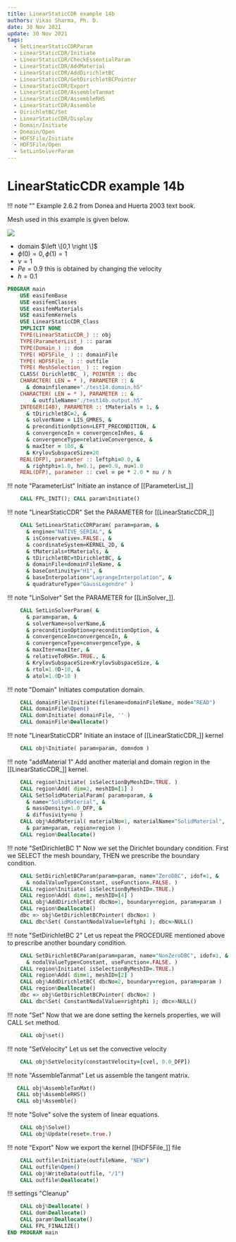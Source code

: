 ```yaml
---
title: LinearStaticCDR example 14b
authors: Vikas Sharma, Ph. D.
date: 30 Nov 2021
update: 30 Nov 2021
tags:
  - SetLinearStaticCDRParam
  - LinearStaticCDR/Initiate
  - LinearStaticCDR/CheckEssentialParam
  - LinearStaticCDR/AddMaterial
  - LinearStaticCDR/AddDirichletBC
  - LinearStaticCDR/GetDirichletBCPointer
  - LinearStaticCDR/Export
  - LinearStaticCDR/AssembleTanmat
  - LinearStaticCDR/AssembleRHS
  - LinearStaticCDR/Assemble
  - DirichletBC/Set
  - LinearStaticCDR/Display
  - Domain/Initiate
  - Domain/Open
  - HDF5File/Initiate
  - HDF5File/Open
  - SetLinSolverParam
---
```


# LinearStaticCDR example 14b

!!! note ""
    Example 2.6.2 from Donea and Huerta 2003 text book.

Mesh used in this example is given below.

![](./mesh.png)

- domain $\left \[0,1 \right \]$
- $\phi(0)=0, \phi(1)=1$
- $\nu=1$
- $Pe=0.9$ this is obtained by changing the velocity
- $h=0.1$

```fortran
PROGRAM main
    USE easifemBase
    USE easifemClasses
    USE easifemMaterials
    USE easifemKernels
    USE LinearStaticCDR_Class
    IMPLICIT NONE
    TYPE(LinearStaticCDR_) :: obj
    TYPE(ParameterList_) :: param
    TYPE(Domain_) :: dom
    TYPE( HDF5File_ ) :: domainFile
    TYPE( HDF5File_ ) :: outfile
    TYPE( MeshSelection_ ) :: region
    CLASS( DirichletBC_ ), POINTER :: dbc
    CHARACTER( LEN = * ), PARAMETER :: &
      & domainfilename="./test14.domain.h5"
    CHARACTER( LEN = * ), PARAMETER :: &
        & outfileName="./test14b.output.h5"
    INTEGER(I4B), PARAMETER :: tMaterials = 1, &
      & tDirichletBC=2, &
      & solverName = LIS_GMRES, &
      & preconditionOption=LEFT_PRECONDITION, &
      & convergenceIn = convergenceInRes, &
      & convergenceType=relativeConvergence, &
      & maxIter = 100, &
      & KrylovSubspaceSize=20
    REAL(DFP), parameter :: leftphi=0.0, &
      & rightphi=1.0, h=0.1, pe=0.9, nu=1.0
    REAL(DFP), parameter :: cvel = pe * 2.0 * nu / h
```

!!! note "ParameterList"
    Initiate an instance of [[ParameterList_]]

```fortran
    CALL FPL_INIT(); CALL param%Initiate()
```

!!! note "LinearStaticCDR"
    Set the PARAMETER for [[LinearStaticCDR_]]

```fortran
    CALL SetLinearStaticCDRParam( param=param, &
      & engine="NATIVE_SERIAL", &
      & isConservative=.FALSE., &
      & coordinateSystem=KERNEL_2D, &
      & tMaterials=tMaterials, &
      & tDirichletBC=tDirichletBC, &
      & domainFile=domainFileName, &
      & baseContinuity="H1", &
      & baseInterpolation="LagrangeInterpolation", &
      & quadratureType="GaussLegendre" )
```

!!! note "LinSolver"
    Set the PARAMETER for [[LinSolver_]].

```fortran
    CALL SetLinSolverParam( &
      & param=param, &
      & solverName=solverName,&
      & preconditionOption=preconditionOption, &
      & convergenceIn=convergenceIn, &
      & convergenceType=convergenceType, &
      & maxIter=maxIter, &
      & relativeToRHS=.TRUE., &
      & KrylovSubspaceSize=KrylovSubspaceSize, &
      & rtol=1.0D-10, &
      & atol=1.0D-10 )
```

!!! note "Domain"
    Initiates computation domain.

```fortran
    CALL domainFile%Initiate(filename=domainFileName, mode="READ")
    CALL domainFile%Open()
    CALL dom%Initiate( domainFile, '' )
    CALL domainFile%Deallocate()
```

!!! note "LinearStaticCDR"
    Initiate an instace of [[LinearStaticCDR_]] kernel

```fortran
    CALL obj%Initiate( param=param, dom=dom )
```

!!! note "addMaterial 1"
    Add another material and domain region in the [[LinearStaticCDR_]] kernel.

```fortran
    CALL region%Initiate( isSelectionByMeshID=.TRUE. )
    CALL region%Add( dim=2, meshID=[1] )
    CALL SetSolidMaterialParam( param=param, &
      & name="SolidMaterial", &
      & massDensity=1.0_DFP, &
      & diffusivity=nu )
    CALL obj%AddMaterial( materialNo=1, materialName="SolidMaterial",  &
      & param=param, region=region )
    CALL region%Deallocate()
```

!!! note "SetDirichletBC 1"
    Now we set the Dirichlet boundary condition. First we SELECT the mesh
    boundary, THEN we prescribe the boundary condition.

```fortran
    CALL SetDirichletBCParam(param=param, name="ZeroDBC", idof=1, &
      & nodalValueType=Constant, useFunction=.FALSE. )
    CALL region%Initiate( isSelectionByMeshID=.TRUE.)
    CALL region%Add( dim=1, meshID=[4] )
    CALL obj%AddDirichletBC( dbcNo=1, boundary=region, param=param )
    CALL region%Deallocate()
    dbc => obj%GetDirichletBCPointer( dbcNo=1 )
    CALL dbc%Set( ConstantNodalValue=leftphi ); dbc=>NULL()
```

!!! note "SetDirichletBC 2"
    Let us repeat the PROCEDURE mentioned above to prescribe another boundary condition.

```fortran
    CALL SetDirichletBCParam(param=param, name="NonZeroDBC", idof=1, &
      & nodalValueType=Constant, useFunction=.FALSE. )
    CALL region%Initiate( isSelectionByMeshID=.TRUE.)
    CALL region%Add( dim=1, meshID=[2] )
    CALL obj%AddDirichletBC( dbcNo=2, boundary=region, param=param )
    CALL region%Deallocate()
    dbc => obj%GetDirichletBCPointer( dbcNo=2 )
    CALL dbc%Set( ConstantNodalValue=rightphi ); dbc=>NULL()
```

!!! note "Set"
    Now that we are done setting the kernels properties, we will CALL `Set` method.

```fortran
    CALL obj%set()
```

!!! note "SetVelocity"
    Let us set the convective velocity

```fortran
    CALL obj%SetVelocity(constantVelocity=[cvel, 0.0_DFP])
```

!!! note "AssembleTanmat"
    Let us assemble the tangent matrix.

```fortran
   CALL obj%AssembleTanMat()
   CALL obj%AssembleRHS()
   CALL obj%Assemble()
```

!!! note "Solve"
    solve the system of linear equations.

```fortran
    CALL obj%Solve()
    CALL obj%Update(reset=.true.)
```

!!! note "Export"
    Now we export the kernel [[HDF5File_]] file

```fortran
    CALL outfile%Initiate(outfileName, "NEW")
    CALL outfile%Open()
    CALL obj%WriteData(outfile, "/1")
    CALL outfile%Deallocate()
```

!!! settings "Cleanup"

```fortran
    CALL obj%Deallocate( )
    CALL dom%Deallocate()
    CALL param%Deallocate()
    CALL FPL_FINALIZE()
END PROGRAM main
```
